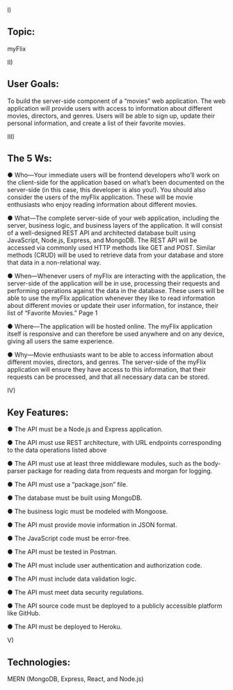 I)<h2>Topic: </h2> myFlix 

II)<h2>User Goals:</h2> To build the server-side component of a “movies” web application. 
The web application will provide users with access to information about different
movies, directors, and genres. Users will be able to sign up, update their
personal information, and create a list of their favorite movies.

III)<h2>The 5 Ws:</h2>

● Who—Your immediate users will be frontend developers who’ll work on the client-side for the
application based on what’s been documented on the server-side (in this case, this developer
is also you!). You should also consider the users of the myFlix application. These will be
movie enthusiasts who enjoy reading information about different movies.

● What—The complete server-side of your web application, including the server, business logic,
and business layers of the application. It will consist of a well-designed REST API and
architected database built using JavaScript, Node.js, Express, and MongoDB. The REST API
will be accessed via commonly used HTTP methods like GET and POST. Similar methods
(CRUD) will be used to retrieve data from your database and store that data in a non-relational
way.

● When—Whenever users of myFlix are interacting with the application, the server-side of the
application will be in use, processing their requests and performing operations against the
data in the database. These users will be able to use the myFlix application whenever they like
to read information about different movies or update their user information, for instance, their
list of “Favorite Movies.”
Page 1 

● Where—The application will be hosted online. The myFlix application itself is responsive and
can therefore be used anywhere and on any device, giving all users the same experience.

● Why—Movie enthusiasts want to be able to access information about different movies,
directors, and genres. The server-side of the myFlix application will ensure they have access
to this information, that their requests can be processed, and that all necessary data can be
stored.

IV)<h2>Key Features:</h2>

● The API must be a Node.js and Express application.

● The API must use REST architecture, with URL endpoints corresponding to the data
operations listed above

● The API must use at least three middleware modules, such as the body-parser package for
reading data from requests and morgan for logging.

● The API must use a “package.json” file.

● The database must be built using MongoDB.

● The business logic must be modeled with Mongoose.

● The API must provide movie information in JSON format.

● The JavaScript code must be error-free.

● The API must be tested in Postman.

● The API must include user authentication and authorization code.

● The API must include data validation logic.

● The API must meet data security regulations.

● The API source code must be deployed to a publicly accessible platform like GitHub.

● The API must be deployed to Heroku.

V)<h2>Technologies:</h2> MERN (MongoDB, Express, React, and Node.js)
